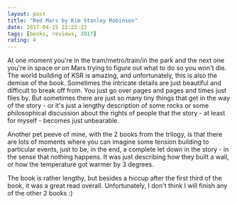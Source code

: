 ```yaml
---
layout: post
title: "Red Mars by Kim Stanley Robinson"
date: 2017-04-15 22:22:22
tags: [books, reviews, 2017]
rating: 4
---
```


At one moment you're in the tram/metro/train/in the park and the next one you're in space or on Mars trying to figure out what to do so you won't die. The world building of KSR is amazing, and unfortunately, this is also the demise of the book. Sometimes the intricate details are just beautiful and difficult to break off from. You just go over pages and pages and times just flies by. But sometimes there are just so many tiny things that get in the way of the story - or it's just a lengthy description of some rocks or some philosophical discussion about the rights of people that the story - at least for myself - becomes just unbearable.

Another pet peeve of mine, with the 2 books from the trilogy, is that there are lots of moments where you can imagine some tension building to particular events, just to be, in the end, a complete let down in the story - in the sense that nothing happens. It was just describing how they built a wall, or how the temperature got warmer by 3 degrees.

The book is rather lengthy, but besides a hiccup after the first third of the book, it was a great read overall. Unfortunately, I don't think I will finish any of the other 2 books :)
